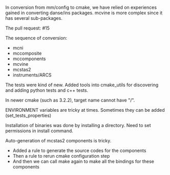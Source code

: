 In conversion from mm/config to cmake, we have relied on 
experiences gained in converting danse/ins packages.
mcvine is more complex since it has several sub-packages.

The pull request: #15

The sequence of conversion:
* mcni
* mccomposite
* mccomponents
* mcvine
* mcstas2
* instruments/ARCS

The tests were kind of new.
Added tools into cmake_utils for discovering and adding 
python tests and c++ tests.

In newer cmake (such as 3.2.2), target name cannot have "/".

ENVIRONMENT variables are tricky at times.
Sometimes they can be added (set_tests_properties)

Installation of binaries was done by installing a directory.
Need to set permissions in install command.

Auto-generation of mcstas2 components is tricky.
* Added a rule to generate the source codes for the components
* Then a rule to rerun cmake configuration step
* And then we can call make again to make all the bindings
  for these components

